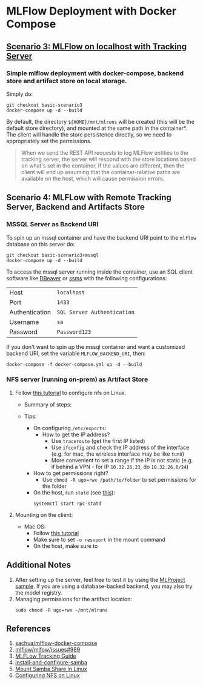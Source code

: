 # MLFlow Deployment with Docker Compose

## [Scenario 3: MLFlow on localhost with Tracking Server](https://www.mlflow.org/docs/latest/tracking.html#scenario-3-mlflow-on-localhost-with-tracking-server)

### Simple mlflow deployment with docker-compose, backend store and artifact store on local storage.

Simply do:

```
git checkout basic-scenario3
docker-compose up -d --build
```

By default, the directory `${HOME}/mnt/mlruns` will be created (this will be the default store directory),
and mounted at the same path in the container*. The client will handle the store persistence directly, so we
need to appropriately set the permissions.

> When we send the REST API requests to log MLFlow entities to the tracking server,
> the server will respond with the store locations based on what's set in the container. If the values
> are different, then the client will end up assuming that the container-relative paths are available
> on the host, which will cause permission errors.

## Scenario 4: MLFLow with Remote Tracking Server, Backend and Artifacts Store

### MSSQL Server as Backend URI

To spin up an mssql container and have the backend URI point to the `mlflow` database on this server do:

```
git checkout basic-scenario3+mssql
docker-compose up -d --build
```

To access the mssql server running inside the container, use an SQL client software like [DBeaver](https://dbeaver.io/)
or [ssms](https://learn.microsoft.com/en-us/sql/ssms/download-sql-server-management-studio-ssms?view=sql-server-ver16)
with the following configurations:

|||
|-|-|
|Host|`localhost`|
|Port|`1433`|
|Authentication|`SQL Server Authentication`|
|Username|`sa`|
|Password|`Password123`|

If you don't want to spin up the mssql container and want a customized backend URI, set the variable `MLFLOW_BACKEND_URI`, then:

```
docker-compose -f docker-compose.yml up -d --build 
```

### NFS server (running on-prem) as Artifact Store

1. Follow [this tutorial](https://linuxconfig.org/how-to-configure-nfs-on-linux) to configure nfs on Linux.
    - Summary of steps:
    
    - Tips:
        - On configuring `/etc/exports`:
            - How to get the IP address?
                - Use `traceroute` (get the first IP listed)
                - Use `ifconfig` and check the IP address of the interface (e.g. for mac, the wireless interface may be like `tun0`) 
                - More convenient to set a range if the IP is not static (e.g. if behind a VPN - for IP `10.32.26.23`, do `10.32.26.0/24`)
        - How to get permissions right?
            - Use `chmod -R ugo=rwx /path/to/folder` to set permissions for the folder
        - On the host, run `statd` (see [this](https://superuser.com/questions/657071/mount-nfs-rpc-statd-is-not-running-but-is-required-for-remote-locking)):
            ```
            systemctl start rpc-statd
            ```

2. Mounting on the client:
    - Mac OS:
        - Follow [this tutorial](https://www.cyberciti.biz/faq/apple-mac-osx-nfs-mount-command-tutorial/)
        - Make sure to set `-o resvport` in the mount command
        - On the host, make sure to 

   
## Additional Notes

1. After setting up the server, feel free to test it by using the [MLProject sample](mlproject-sample). If you are using
a database-backed backend, you may also try the model registry.
2. Managing permissions for the artifact location:
    ```
    sudo chmod -R ugo=rwx ~/mnt/mlruns
    ```

## References

1. [sachua/mlflow-docker-compose](https://github.com/sachua/mlflow-docker-compose)
2. [mlflow/mlfow/issues#989](https://github.com/mlflow/mlflow/issues/989#issuecomment-473491268)
3. [MLFLow Tracking Guide](https://www.mlflow.org/docs/latest/tracking.html#storage)
4. [install-and-configure-samba](https://ubuntu.com/tutorials/install-and-configure-samba#1-overview)
5. [Mount Samba Share in Linux](https://chrisrmiller.com/mount-samba-share-in-ubuntu/)
6. [Configuring NFS on Linux](https://linuxconfig.org/how-to-configure-nfs-on-linux)

